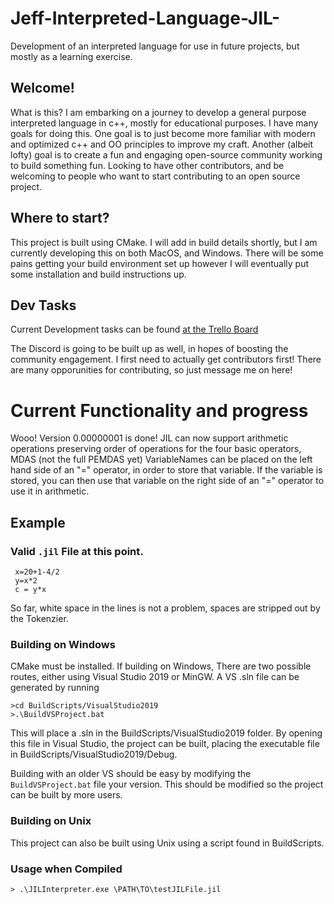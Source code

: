 # Jeff-Interpreted-Language-JIL-
Development of an interpreted language for use in future projects, but mostly as a learning exercise. 

## Welcome!

What is this? I am embarking on a journey to develop a general purpose interpreted language in c++, mostly for educational purposes. I have many goals
for doing this. One goal is to just become more familiar with modern and optimized c++ and OO principles to improve my craft. Another (albeit lofty) goal
is to create a fun and engaging open-source community working to build something fun. Looking to have other contributors, and be welcoming to people who want 
to start contributing to an open source project. 

## Where to start?
This project is built using CMake. I will add in build details shortly, but I am currently developing this on both MacOS, and Windows. There will be some pains getting your build environment set up
however I will eventually put some installation and build instructions up. 

## Dev Tasks
Current Development tasks can be found [at the Trello Board](https://trello.com/b/UHF9wIE2/jil-dev)

The Discord is going to be built up as well, in hopes of boosting the community engagement. I first need to actually get contributors first! There are many opporunities for contributing, so just message me on here!


# Current Functionality and progress
Wooo! Version 0.00000001 is done! JIL can now support arithmetic operations preserving order of operations for the four basic operators, MDAS (not the full PEMDAS yet)
VariableNames can be placed on the left hand side of an "=" operator, in order to store that variable. If the variable is stored, you can then use that variable on the right side of an "=" operator to use it in arithmetic.
## Example
### Valid ```.jil``` File at this point. 
```
 x=20+1-4/2
 y=x*2
 c = y*x
```
 
So far, white space in the lines is not a problem, spaces are stripped out by the Tokenzier. 

### Building on Windows
CMake must be installed. If building on Windows, There are two possible routes, either using Visual Studio 2019 or MinGW. A VS .sln file can be generated by running

```
>cd BuildScripts/VisualStudio2019
>.\BuildVSProject.bat
```
This will place a .sln in the BuildScripts/VisualStudio2019 folder. By opening this file in Visual Studio, the project can be built, placing the executable file in BuildScripts/VisualStudio2019/Debug. 

Building with an older VS should be easy by modifying the ```BuildVSProject.bat``` file your version. This should be modified so the project can be built by more users. 

### Building on Unix

This project can also be built using Unix using a script found in BuildScripts.

### Usage when Compiled
```> .\JILInterpreter.exe \PATH\TO\testJILFile.jil```
 
